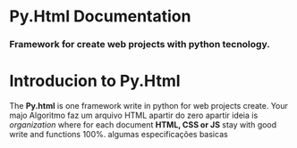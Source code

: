 # Py.Html Documentation 
### Framework for create web projects with python tecnology.

# Introducion to Py.Html
The **Py.html** is one framework write in python for web projects create. Your majo
Algoritmo faz um arquivo HTML apartir do zero apartir ideia is *organization* where for each document **HTML, CSS or JS**  stay with good write and functions 100%.  algumas especificações basicas
<!--stackedit_data:
eyJoaXN0b3J5IjpbLTE5NDEyOTcwOTcsLTcxMTU4NTYzOV19
-->